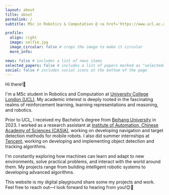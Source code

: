 ```yaml
---
layout: about
title: about
permalink: /
subtitle: MSc in Robotics & Computation @ <a href='https://www.ucl.ac.uk/'>University College London</a>

profile:
  align: right
  image: selfie.jpg
  image_circular: false # crops the image to make it circular
  more_info: 

news: false # includes a list of news items
selected_papers: false # includes a list of papers marked as "selected={true}"
social: false # includes social icons at the bottom of the page
---
```


Hi there!👋 

I'm a MSc student in Robotics and Computation at [University College London (UCL)](https://www.ucl.ac.uk). My academic interest is deeply rooted in the fascinating realms of reinforcement learning, learning representations and reasoning, and robotics. 

Prior to UCL, I received my Bachelor’s degree from [Beihang University](https://ev.buaa.edu.cn) in 2023. I worked as a research assistant at [Institute of Automation, Chinese Academy of Sciences (CASIA)](http://english.ia.cas.cn), working on developing navigation and target detection methods for mobile robots. I also did summer internships at [Tencent](https://www.tencentcloud.com), working on developing and implementing object detection and tracking algorithms.

I'm constantly exploring how machines can learn and adapt to new environments, solve practical problems, and interact with the world around them. My projects range from building intelligent robotic systems to developing advanced algorithms.

This website is my digital playground share some my projects and work. Feel free to reach out—I look forward to hearing from you!😊🤖